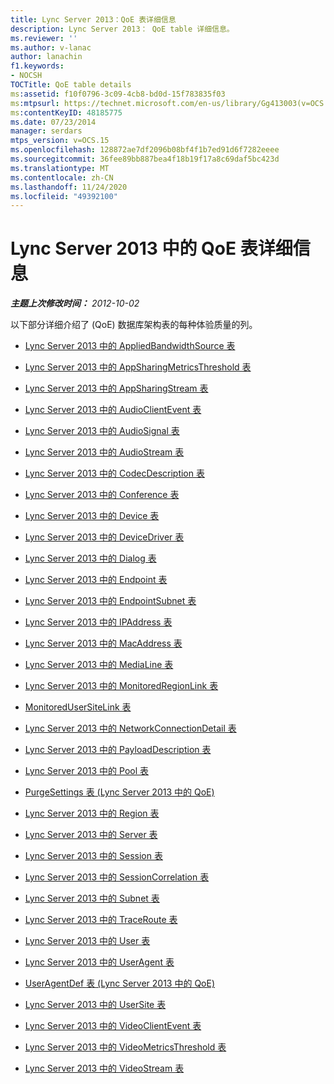 ```yaml
---
title: Lync Server 2013：QoE 表详细信息
description: Lync Server 2013： QoE table 详细信息。
ms.reviewer: ''
ms.author: v-lanac
author: lanachin
f1.keywords:
- NOCSH
TOCTitle: QoE table details
ms:assetid: f10f0796-3c09-4cb8-bd0d-15f783835f03
ms:mtpsurl: https://technet.microsoft.com/en-us/library/Gg413003(v=OCS.15)
ms:contentKeyID: 48185775
ms.date: 07/23/2014
manager: serdars
mtps_version: v=OCS.15
ms.openlocfilehash: 128872ae7df2096b08bf4f1b7ed91d6f7282eeee
ms.sourcegitcommit: 36fee89bb887bea4f18b19f17a8c69daf5bc423d
ms.translationtype: MT
ms.contentlocale: zh-CN
ms.lasthandoff: 11/24/2020
ms.locfileid: "49392100"
---
```

# <a name="qoe-table-details-in-lync-server-2013"></a>Lync Server 2013 中的 QoE 表详细信息

<div data-xmlns="http://www.w3.org/1999/xhtml">

<div class="topic" data-xmlns="http://www.w3.org/1999/xhtml" data-msxsl="urn:schemas-microsoft-com:xslt" data-cs="https://msdn.microsoft.com/">

<div data-asp="https://msdn2.microsoft.com/asp">



</div>

<div id="mainSection">

<div id="mainBody">

<span> </span>

_**主题上次修改时间：** 2012-10-02_

以下部分详细介绍了 (QoE) 数据库架构表的每种体验质量的列。

  - [Lync Server 2013 中的 AppliedBandwidthSource 表](lync-server-2013-appliedbandwidthsource-table.md)

  - [Lync Server 2013 中的 AppSharingMetricsThreshold 表](lync-server-2013-appsharingmetricsthreshold-table.md)

  - [Lync Server 2013 中的 AppSharingStream 表](lync-server-2013-appsharingstream-table.md)

  - [Lync Server 2013 中的 AudioClientEvent 表](lync-server-2013-audioclientevent-table.md)

  - [Lync Server 2013 中的 AudioSignal 表](lync-server-2013-audiosignal-table.md)

  - [Lync Server 2013 中的 AudioStream 表](lync-server-2013-audiostream-table.md)

  - [Lync Server 2013 中的 CodecDescription 表](lync-server-2013-codecdescription-table.md)

  - [Lync Server 2013 中的 Conference 表](lync-server-2013-conference-table.md)

  - [Lync Server 2013 中的 Device 表](lync-server-2013-device-table.md)

  - [Lync Server 2013 中的 DeviceDriver 表](lync-server-2013-devicedriver-table.md)

  - [Lync Server 2013 中的 Dialog 表](lync-server-2013-dialog-table.md)

  - [Lync Server 2013 中的 Endpoint 表](lync-server-2013-endpoint-table.md)

  - [Lync Server 2013 中的 EndpointSubnet 表](lync-server-2013-endpointsubnet-table.md)

  - [Lync Server 2013 中的 IPAddress 表](lync-server-2013-ipaddress-table.md)

  - [Lync Server 2013 中的 MacAddress 表](lync-server-2013-macaddress-table.md)

  - [Lync Server 2013 中的 MediaLine 表](lync-server-2013-medialine-table.md)

  - [Lync Server 2013 中的 MonitoredRegionLink 表](lync-server-2013-monitoredregionlink-table.md)

  - [MonitoredUserSiteLink 表](monitoredusersitelink-table.md)

  - [Lync Server 2013 中的 NetworkConnectionDetail 表](lync-server-2013-networkconnectiondetail-table.md)

  - [Lync Server 2013 中的 PayloadDescription 表](lync-server-2013-payloaddescription-table.md)

  - [Lync Server 2013 中的 Pool 表](lync-server-2013-pool-table.md)

  - [PurgeSettings 表 (Lync Server 2013 中的 QoE) ](lync-server-2013-purgesettings-table-qoe.md)

  - [Lync Server 2013 中的 Region 表](lync-server-2013-region-table.md)

  - [Lync Server 2013 中的 Server  表](lync-server-2013-server-table.md)

  - [Lync Server 2013 中的 Session 表](lync-server-2013-session-table.md)

  - [Lync Server 2013 中的 SessionCorrelation 表](lync-server-2013-sessioncorrelation-table.md)

  - [Lync Server 2013 中的 Subnet 表](lync-server-2013-subnet-table.md)

  - [Lync Server 2013 中的 TraceRoute 表](lync-server-2013-traceroute-table.md)

  - [Lync Server 2013 中的 User 表](lync-server-2013-user-table.md)

  - [Lync Server 2013 中的 UserAgent 表](lync-server-2013-useragent-table.md)

  - [UserAgentDef 表 (Lync Server 2013 中的 QoE) ](lync-server-2013-useragentdef-table-qoe.md)

  - [Lync Server 2013 中的 UserSite 表](lync-server-2013-usersite-table.md)

  - [Lync Server 2013 中的 VideoClientEvent 表](lync-server-2013-videoclientevent-table.md)

  - [Lync Server 2013 中的 VideoMetricsThreshold 表](lync-server-2013-videometricsthreshold-table.md)

  - [Lync Server 2013 中的 VideoStream 表](lync-server-2013-videostream-table.md)

</div>

<span> </span>

</div>

</div>

</div>

